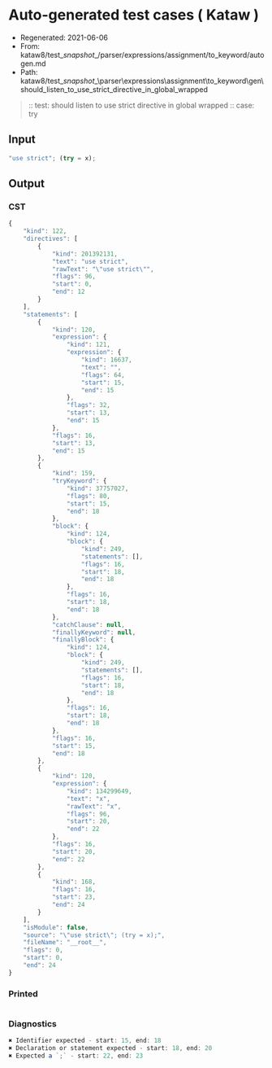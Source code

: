 # Auto-generated test cases ( Kataw )
- Regenerated: 2021-06-06
- From: kataw8/test\__snapshot__/parser/expressions/assignment/to_keyword/autogen.md
- Path: kataw8/test\__snapshot__\parser\expressions\assignment\to_keyword\gen\should_listen_to_use_strict_directive_in_global_wrapped
> :: test: should listen to use strict directive in global wrapped
> :: case: try
## Input

`````js
"use strict"; (try = x);
`````
## Output

### CST

```javascript
{
    "kind": 122,
    "directives": [
        {
            "kind": 201392131,
            "text": "use strict",
            "rawText": "\"use strict\"",
            "flags": 96,
            "start": 0,
            "end": 12
        }
    ],
    "statements": [
        {
            "kind": 120,
            "expression": {
                "kind": 121,
                "expression": {
                    "kind": 16637,
                    "text": "",
                    "flags": 64,
                    "start": 15,
                    "end": 15
                },
                "flags": 32,
                "start": 13,
                "end": 15
            },
            "flags": 16,
            "start": 13,
            "end": 15
        },
        {
            "kind": 159,
            "tryKeyword": {
                "kind": 37757027,
                "flags": 80,
                "start": 15,
                "end": 18
            },
            "block": {
                "kind": 124,
                "block": {
                    "kind": 249,
                    "statements": [],
                    "flags": 16,
                    "start": 18,
                    "end": 18
                },
                "flags": 16,
                "start": 18,
                "end": 18
            },
            "catchClause": null,
            "finallyKeyword": null,
            "finallyBlock": {
                "kind": 124,
                "block": {
                    "kind": 249,
                    "statements": [],
                    "flags": 16,
                    "start": 18,
                    "end": 18
                },
                "flags": 16,
                "start": 18,
                "end": 18
            },
            "flags": 16,
            "start": 15,
            "end": 18
        },
        {
            "kind": 120,
            "expression": {
                "kind": 134299649,
                "text": "x",
                "rawText": "x",
                "flags": 96,
                "start": 20,
                "end": 22
            },
            "flags": 16,
            "start": 20,
            "end": 22
        },
        {
            "kind": 168,
            "flags": 16,
            "start": 23,
            "end": 24
        }
    ],
    "isModule": false,
    "source": "\"use strict\"; (try = x);",
    "fileName": "__root__",
    "flags": 0,
    "start": 0,
    "end": 24
}
```

### Printed

```javascript

```

### Diagnostics

```javascript
✖ Identifier expected - start: 15, end: 18
✖ Declaration or statement expected - start: 18, end: 20
✖ Expected a `;` - start: 22, end: 23

```

